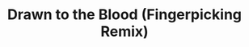 ---
layout: song
category: songs
permalink: /music/the-greatest-gift/:title

title: Drawn to the Blood (Fingerpicking Remix)
album: The Greatest Gift
track_number: 5
original_version_url: carrie-&-lowell/drawn-to-the-blood
original_version_title: “Drawn to the Blood” from <i>Carrie & Lowell</i>

---